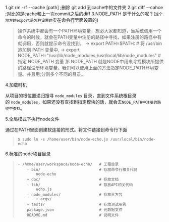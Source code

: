 1.git rm -rf --cache [path]   ;删除 git add 到cache中的文件夹
2.git diff --cahce   ;对比的是cache和上一次commit之后的diff
3.NODE_PATH 是干什么的呢？(`这个地方的export是怎样设置的`实在命令行里面设置的)
> 操作系统中都会有一个PATH环境变量，想必大家都知道，当系统调用一个命令的时候，就会在PATH变量中注册的路径中寻找，如果注册的路径中有就调用，否则就提示命令没找到。
> -> export PATH=$PATH: # 将 /usr/bin 追加到 PATH 变量中,
> -> export NODE_PATH="/usr/lib/node_modules;/usr/local/lib/node_modules" #指定 NODE_PATH 变量
> 那 NODE_PATH 就是NODE中用来寻找模块所提供的路径注册环境变量。我们可以使用上面的方法指定NODE_PATH环境变量。并且用;分割多个不同的目录。

4.加载时机

从项目的根位置递归搜寻 `node_modules` 目录，直到文件系统根目录的 `node_modules`，如果还没有查找到指定模块的话，就会去`NODE_PATH中注册的路径中查找`。

5.全局模式下执行node文件

通过在PATH里面创建软连接的形式。将文件链接到命令行下面

> ```
> $ sudo ln -s /home/user/bin/node-echo.js /usr/local/bin/node-echo
> ```

6.标准的node项目目录

> ```
> - /home/user/workspace/node-echo/   # 工程目录
>     - bin/                          # 存放命令行相关代码
>         node-echo
>     + doc/                          # 存放文档
>     - lib/                          # 存放API相关代码
>         echo.js
>     - node_modules/                 # 存放三方包
>         + argv/
>     + tests/                        # 存放测试用例
>     package.json                    # 元数据文件
>     README.md                       # 说明文件
> ```

